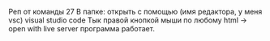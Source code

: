 Реп от команды 27
В папке: открыть с помощью (имя редактора, у меня vsc) visual studio code
Тык правой кнопкой мыши по любому html -> open with live server
программа работает.
